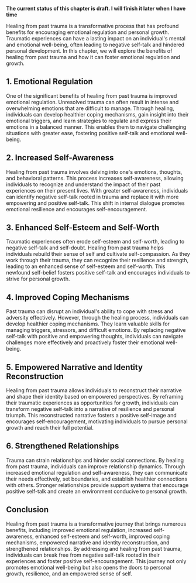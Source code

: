 **The current status of this chapter is draft. I will finish it later when I have time**

Healing from past trauma is a transformative process that has profound benefits for encouraging emotional regulation and personal growth. Traumatic experiences can have a lasting impact on an individual's mental and emotional well-being, often leading to negative self-talk and hindered personal development. In this chapter, we will explore the benefits of healing from past trauma and how it can foster emotional regulation and growth.

**1. Emotional Regulation**
---------------------------

One of the significant benefits of healing from past trauma is improved emotional regulation. Unresolved trauma can often result in intense and overwhelming emotions that are difficult to manage. Through healing, individuals can develop healthier coping mechanisms, gain insight into their emotional triggers, and learn strategies to regulate and express their emotions in a balanced manner. This enables them to navigate challenging situations with greater ease, fostering positive self-talk and emotional well-being.

**2. Increased Self-Awareness**
-------------------------------

Healing from past trauma involves delving into one's emotions, thoughts, and behavioral patterns. This process increases self-awareness, allowing individuals to recognize and understand the impact of their past experiences on their present lives. With greater self-awareness, individuals can identify negative self-talk rooted in trauma and replace it with more empowering and positive self-talk. This shift in internal dialogue promotes emotional resilience and encourages self-encouragement.

**3. Enhanced Self-Esteem and Self-Worth**
------------------------------------------

Traumatic experiences often erode self-esteem and self-worth, leading to negative self-talk and self-doubt. Healing from past trauma helps individuals rebuild their sense of self and cultivate self-compassion. As they work through their trauma, they can recognize their resilience and strength, leading to an enhanced sense of self-esteem and self-worth. This newfound self-belief fosters positive self-talk and encourages individuals to strive for personal growth.

**4. Improved Coping Mechanisms**
---------------------------------

Past trauma can disrupt an individual's ability to cope with stress and adversity effectively. However, through the healing process, individuals can develop healthier coping mechanisms. They learn valuable skills for managing triggers, stressors, and difficult emotions. By replacing negative self-talk with positive and empowering thoughts, individuals can navigate challenges more effectively and proactively foster their emotional well-being.

**5. Empowered Narrative and Identity Reconstruction**
------------------------------------------------------

Healing from past trauma allows individuals to reconstruct their narrative and shape their identity based on empowered perspectives. By reframing their traumatic experiences as opportunities for growth, individuals can transform negative self-talk into a narrative of resilience and personal triumph. This reconstructed narrative fosters a positive self-image and encourages self-encouragement, motivating individuals to pursue personal growth and reach their full potential.

**6. Strengthened Relationships**
---------------------------------

Trauma can strain relationships and hinder social connections. By healing from past trauma, individuals can improve relationship dynamics. Through increased emotional regulation and self-awareness, they can communicate their needs effectively, set boundaries, and establish healthier connections with others. Stronger relationships provide support systems that encourage positive self-talk and create an environment conducive to personal growth.

**Conclusion**
--------------

Healing from past trauma is a transformative journey that brings numerous benefits, including improved emotional regulation, increased self-awareness, enhanced self-esteem and self-worth, improved coping mechanisms, empowered narrative and identity reconstruction, and strengthened relationships. By addressing and healing from past trauma, individuals can break free from negative self-talk rooted in their experiences and foster positive self-encouragement. This journey not only promotes emotional well-being but also opens the doors to personal growth, resilience, and an empowered sense of self.
